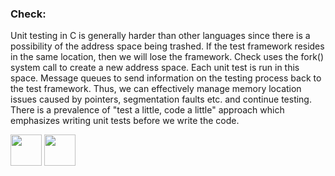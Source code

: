 ### Check:
  <p>Unit testing in C is generally harder than other languages
  since there is a possibility of the address space being trashed. 
  If the test framework resides in the same location, then we will lose the framework.
  Check uses the fork() system call to create a new address space. Each unit test is run in this space. Message queues to send information on the testing process back to the test framework. 
  Thus, we can effectively manage memory location issues caused by pointers, segmentation faults etc. and continue testing.
  There is a prevalence of "test a little, code a little" approach which emphasizes writing unit tests before we
  write the code.</p>

[<img src="https://cloud.githubusercontent.com/assets/14101008/10718970/e8253ecc-7b43-11e5-8fcb-af3acab64686.png" width="50" height="50"></img>](https://github.com/hariniiyer/CSCI-5828_Presentation2_Testing-Frameworks/blob/master/CUnitexample.md)
[<img src="https://cloud.githubusercontent.com/assets/14101008/10718969/e5b6db32-7b43-11e5-886a-b848ca79f105.png" width="50" height="50"></img>](https://github.com/hariniiyer/CSCI-5828_Presentation2_Testing-Frameworks/blob/master/CheckFeatures.md)
